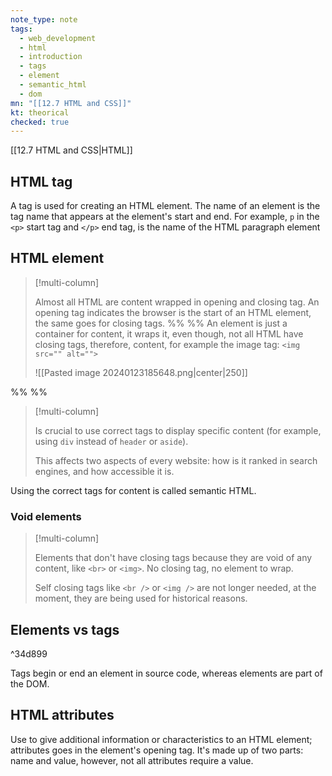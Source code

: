 ```yaml
---
note_type: note
tags:
  - web_development
  - html
  - introduction
  - tags
  - element
  - semantic_html
  - dom
mn: "[[12.7 HTML and CSS]]"
kt: theorical
checked: true
---
```

[[12.7 HTML and CSS|HTML]]

## HTML tag
A tag is used for creating an HTML element. The name of an element is the tag name that appears at the element's start and end. For example, `p` in the `<p>` start tag and `</p>` end tag, is the name of the HTML paragraph element

## HTML element
>[!multi-column]
>
>Almost all HTML are content wrapped in opening and closing tag. An opening tag indicates the browser is the start of an HTML element, the same goes for closing tags.
>%% %%
>An element is just a container for content, it wraps it, even though, not all HTML have closing tags, therefore, content, for example the image tag: `<img src="" alt="">`
>
>![[Pasted image 20240123185648.png|center|250]]

%% %%
>[!multi-column]
>
>Is crucial to use correct tags to display specific content (for example, using `div` instead of `header` or `aside`).
>
>This affects two aspects of every website: how is it ranked in search engines, and how accessible it is. 

Using the correct tags for content is called semantic HTML. 

### Void elements
>[!multi-column]
>
>Elements that don't have closing tags because they are void of any content, like `<br>` or `<img>`. No closing tag, no element to wrap. 
>
>Self closing tags like `<br />` or `<img />` are not longer needed, at the moment, they are being used for historical reasons. 

## Elements vs tags

^34d899

Tags begin or end an element in source code, whereas elements are part of the DOM. 

## HTML attributes
Use to give additional information or characteristics to an HTML element; attributes goes in the element's opening tag. It's made up of two parts: name and value, however, not all attributes require a value. 

